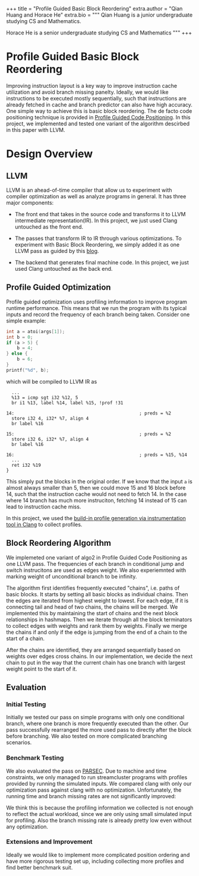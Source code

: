 +++
title = "Profile Guided Basic Block Reordering"
extra.author = "Qian Huang and Horace He"
extra.bio = """
Qian Huang is a junior undergraduate studying CS and Mathematics.

Horace He is a senior undergraduate studying CS and Mathematics
"""
+++

# Profile Guided Basic Block Reordering

Improving instruction layout is a key way to improve instruction cache utilization and avoid branch missing panelty. Ideally, we would like instructions to be executed mostly sequentially, such that instructions are already fetched in cache and branch predictor can also have high accuracy. One simple way to achieve this is basic block reordering. The de facto code positioning technique is provided in [Profile Guided Code Positioning](http://pages.cs.wisc.edu/~fischer/cs701.f06/code.positioning.pdf). In this project, we implemented and tested one variant of the algorithm descirbed in this paper with LLVM.


# Design Overview

## LLVM 

LLVM is an ahead-of-time compiler that allow us to experiment with compiler optimization as well as analyze programs in general. It has three major components: 
- The front end that takes in the source code and transforms it to LLVM intermediate representation(IR). In this project, we just used Clang untouched as the front end.

- The passes that transform IR to IR through various optimizations. To experiment with Basic Block Reordering, we simply added it as one LLVM pass as guided by this [blog](https://www.cs.cornell.edu/~asampson/blog/llvm.html).

- The backend that generates final machine code. In this project, we just used Clang untouched as the back end.

## Profile Guided Optimization

Profile guided optimization uses profiling imformation to improve program runtime performance. This means that we run the program with its typical inputs and record the frequency of each branch being taken. Consider one simple example:
 
```c
int a = atoi(args[1]);
int b = 0;
if (a > 5) {
    b = 4;
} else {
    b = 6;
}
printf("%d", b);

```

which will be compiled to LLVM IR as

```
  ...
  %13 = icmp sgt i32 %12, 5
  br i1 %13, label %14, label %15, !prof !31

14:                                               ; preds = %2
  store i32 4, i32* %7, align 4
  br label %16

15:                                               ; preds = %2
  store i32 6, i32* %7, align 4
  br label %16

16:                                               ; preds = %15, %14
  ...
  ret i32 %19
}

```
This simply put the blocks in the original order. If we know that the input `a` is almost always smaller than 5, then we could move 15 and 16 block before 14, such that the instruction cache would not need to fetch 14. In the case where 14 branch has much more instruciton, fetching 14 instead of 15 can lead to instruction cache miss. 

In this project, we used the [build-in profile generation via instrumentation tool in Clang](https://clang.llvm.org/docs/UsersManual.html#profiling-with-instrumentation) to collect profiles. 

## Block Reordering Algorithm

We implemeted one variant of algo2 in Profile Guided Code Positioning as one LLVM pass. The frequencies of each branch in conditional jump and switch instrucitons are used as edges weight. We also experiemnted with marking weight of unconditional branch to be infinity.

The algorithm first identifies frequently executed "chains", i.e. paths of basic blocks. It starts by setting all basic blocks as individual chains. Then the edges are iterated from highest weight to lowest. For each edge, if it is connecting tail and head of two chains, the chains will be merged. We implemented this by maintaining the start of chains and the next block relationships in hashmaps. Then we iterate through all the block terminators to collect edges with weights and rank them by weights. Finally we merge the chains if and only if the edge is jumping from the end of a chain to the start of a chain.

After the chains are identified, they are arranged sequentially based on weights over edges cross chains. In our implementation, we decide the next chain to put in the way that the current chain has one branch with largest weight point to the start of it. 


## Evaluation

### Initial Testing
Initially we tested our pass on simple programs with only one conditional branch, where one branch is more frequently executed than the other. Our pass successfully rearranged the more used pass to directly after the block before branching. We also tested on more complicated branching scenarios. 

### Benchmark Testing

We also evaluated the pass on [PARSEC](https://parsec.cs.princeton.edu/). Due to machine and time constraints, we only managed to run streamcluster programs with profiles provided by running the simulated inputs. We compared clang with only our optimization pass against clang with no optimization. Unfortunately, the running time and branch missing rates are not significantly improved:


We think this is because the profiling information we collected is not enough to reflect the actual workload, since we are only using small simulated input for profiling. Also the branch missing rate is already pretty low even without any optimization. 

### Extensions and Improvement

Ideally we would like to implement more complicated position ordering and have more rigorous testing set up, including collecting more profiles and find better benchmark suit. 
